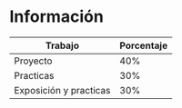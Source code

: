 # Información

Trabajo                | Porcentaje
-----------------------|-----------
Proyecto               | 40%
Practicas              | 30%
Exposición y practicas | 30%
